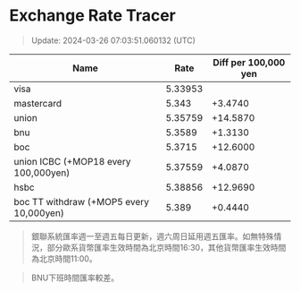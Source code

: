 # Exchange Rate Tracer

> Update: 2024-03-26 07:03:51.060132 (UTC)

| Name                                    |    Rate | Diff per 100,000 yen   |
|-----------------------------------------|---------|------------------------|
| visa                                    | 5.33953 |                        |
| mastercard                              | 5.343   | +3.4740                |
| union                                   | 5.35759 | +14.5870               |
| bnu                                     | 5.3589  | +1.3130                |
| boc                                     | 5.3715  | +12.6000               |
| union ICBC (+MOP18 every 100,000yen)    | 5.37559 | +4.0870                |
| hsbc                                    | 5.38856 | +12.9690               |
| boc TT withdraw (+MOP5 every 10,000yen) | 5.389   | +0.4440                |

> 銀聯系統匯率週一至週五每日更新，週六周日延用週五匯率。如無特殊情況，部分歐系貨幣匯率生效時間為北京時間16:30，其他貨幣匯率生效時間為北京時間11:00。

> BNU下班時間匯率較差。

